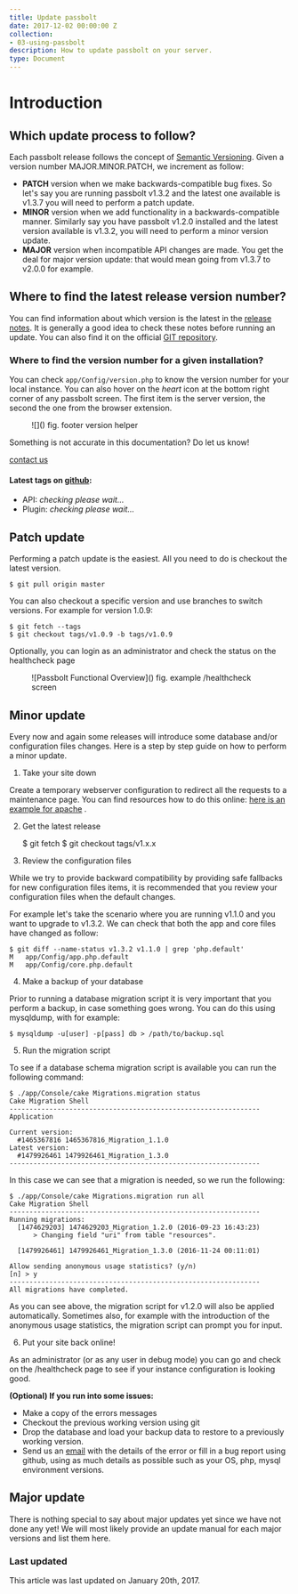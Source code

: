 ```yaml
---
title: Update passbolt
date: 2017-12-02 00:00:00 Z
collection:
- 03-using-passbolt
description: How to update passbolt on your server.
type: Document
---
```


# Introduction

## Which update process to follow?

Each passbolt release follows the concept of [Semantic Versioning](http://www.semver.org). Given a version number MAJOR.MINOR.PATCH, we increment as follow:

*   **PATCH** version when we make backwards-compatible bug fixes. So let's say you are running passbolt v1.3.2 and the latest one available is v1.3.7 you will need to perform a patch update.
*   **MINOR** version when we add functionality in a backwards-compatible manner. Similarly say you have passbolt v1.2.0 installed and the latest version available is v1.3.2, you will need to perform a minor version update.
*   **MAJOR** version when incompatible API changes are made. You get the deal for major version update: that would mean going from v1.3.7 to v2.0.0 for example.

## Where to find the latest release version number?

You can find information about which version is the latest in the [release notes](<?php echo Router::url('/release/notes',true); ?>). It is generally a good idea to check these notes before running an update. You can also find it on the official [GIT repository](https://github.com/passbolt/passbolt_api/blob/master/app/Config/version.php).

### Where to find the version number for a given installation?

You can check `app/Config/version.php` to know the version number for your local instance. You can also hover on the _<span class="visuallyhidden">heart</span>_ icon at the bottom right corner of any passbolt screen. The first item is the server version, the second the one from the browser extension.

<figure>![](<?php echo Router::url('/img/www_only/AN_footer_version_help.png'); ?>) <span class="legend">fig. footer version helper</span></figure>

Something is not accurate in this documentation? Do let us know!

[contact us](mailto:contact@passbolt.com)</div>

#### Latest tags on [github](https://www.github.com/passbolt):

*   API: <span class="js-passbolt_api-version">_checking please wait..._</span>
*   Plugin: <span class="js-passbolt_browser_extension-version">_checking please wait..._</span>

## Patch update

Performing a patch update is the easiest. All you need to do is checkout the latest version.

    $ git pull origin master

You can also checkout a specific version and use branches to switch versions. For example for version 1.0.9:

    $ git fetch --tags
    $ git checkout tags/v1.0.9 -b tags/v1.0.9

Optionally, you can login as an administrator and check the status on the healthcheck page

<figure>![Passbolt Functional Overview](<?php echo Router::url('/img/screenshots/AD_healthcheck.jpg');?>) <span class="legend">fig. example /healthcheck screen</span></figure>

## Minor update

Every now and again some releases will introduce some database and/or configuration files changes. Here is a step by step guide on how to perform a minor update.

1. Take your site down

Create a temporary webserver configuration to redirect all the requests to a maintenance page. You can find resources how to do this online: [here is an example for apache](http://stackoverflow.com/questions/21709026/apache-enable-maintenance-mode-across-all-virtual-hosts) .

2. Get the latest release

    $ git fetch
    $ git checkout tags/v1.x.x

3. Review the configuration files

While we try to provide backward compatibility by providing safe fallbacks for new configuration files items, it is recommended that you review your configuration files when the default changes.

For example let's take the scenario where you are running v1.1.0 and you want to upgrade to v1.3.2\. We can check that both the app and core files have changed as follow:

    $ git diff --name-status v1.3.2 v1.1.0 | grep 'php.default'
    M	app/Config/app.php.default
    M	app/Config/core.php.default

4. Make a backup of your database

Prior to running a database migration script it is very important that you perform a backup, in case something goes wrong. You can do this using mysqldump, with for example:

    $ mysqldump -u[user] -p[pass] db > /path/to/backup.sql

5. Run the migration script

To see if a database schema migration script is available you can run the following command:

    ﻿﻿$ ./app/Console/cake Migrations.migration status
    Cake Migration Shell
    ---------------------------------------------------------------
    Application

    Current version:
      #1465367816 1465367816_Migration_1.1.0
    Latest version:
      #1479926461 1479926461_Migration_1.3.0
    ---------------------------------------------------------------

In this case we can see that a migration is needed, so we run the following:

    ﻿$ ./app/Console/cake Migrations.migration run all
    Cake Migration Shell
    ---------------------------------------------------------------
    Running migrations:
      [1474629203] 1474629203_Migration_1.2.0 (2016-09-23 16:43:23)
          > Changing field "uri" from table "resources".

      [1479926461] 1479926461_Migration_1.3.0 (2016-11-24 00:11:01)

    Allow sending anonymous usage statistics? (y/n)
    [n] > y
    ---------------------------------------------------------------
    All migrations have completed.

As you can see above, the migration script for v1.2.0 will also be applied automatically. Sometimes also, for example with the introduction of the anonymous usage statistics, the migration script can prompt you for input.

6. Put your site back online!

As an administrator (or as any user in debug mode) you can go and check on the /healthcheck page to see if your instance configuration is looking good.

**(Optional) If you run into some issues:**

*   Make a copy of the errors messages
*   Checkout the previous working version using git
*   Drop the database and load your backup data to restore to a previously working version.
*   Send us an [email](mailto:contact@passbolt.com) with the details of the error or fill in a bug report using github, using as much details as possible such as your OS, php, mysql environment versions.

## Major update

There is nothing special to say about major updates yet since we have not done any yet! We will most likely provide an update manual for each major versions and list them here.

### Last updated

This article was last updated on January 20th, 2017.